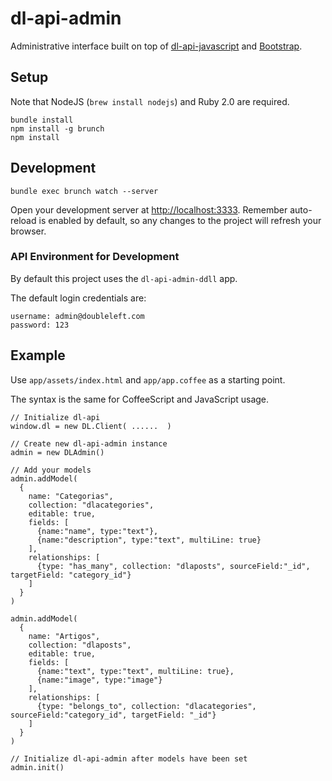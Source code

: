 dl-api-admin
============
Administrative interface built on top of [dl-api-javascript](https://github.com/doubleleft/dl-api-javascript) and [Bootstrap](http://getbootstrap.com/).

Setup
-----
Note that NodeJS (`brew install nodejs`) and Ruby 2.0 are required.
    
    bundle install
    npm install -g brunch
    npm install

Development
-----------

    bundle exec brunch watch --server


Open your development server at [http://localhost:3333](). Remember auto-reload is enabled by default, so any changes to the project will refresh your browser.


### API Environment for Development

By default this project uses the `dl-api-admin-ddll` app.

The default login credentials are:

    username: admin@doubleleft.com
    password: 123

Example
-------

Use `app/assets/index.html` and `app/app.coffee` as a starting point.

The syntax is the same for CoffeeScript and JavaScript usage.


    // Initialize dl-api
    window.dl = new DL.Client( ......  )

    // Create new dl-api-admin instance
    admin = new DLAdmin()

    // Add your models
    admin.addModel(
      {
        name: "Categorias",
        collection: "dlacategories", 
        editable: true,
        fields: [
          {name:"name", type:"text"}, 
          {name:"description", type:"text", multiLine: true}
        ],
        relationships: [
          {type: "has_many", collection: "dlaposts", sourceField:"_id", targetField: "category_id"}
        ]
      }
    )

    admin.addModel(
      {
        name: "Artigos",
        collection: "dlaposts",
        editable: true,
        fields: [
          {name:"text", type:"text", multiLine: true},
          {name:"image", type:"image"}
        ],
        relationships: [
          {type: "belongs_to", collection: "dlacategories", sourceField:"category_id", targetField: "_id"}
        ]
      }
    )

    // Initialize dl-api-admin after models have been set
    admin.init()